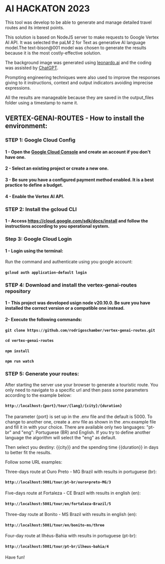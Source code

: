 # AI HACKATON 2023

This tool was develop to be able to generate and manage detailed travel routes and its interest points.

This solution is based on NodeJS server to make requests to Google Vertex AI API. It was selected the paLM 2 for Text as generative AI language model.The text-bison@001 model was chosen to generate the results because it is the most costly-effective solution.

The background image was generated using [leonardo.ai](https://leonardo.ai) and the coding was assisted by [ChatGPT](https://chat.openai.com).

Prompting engineering techniques were also used to improve the responses giving to it instructions, context and output indicators avoiding imprecise expressions.

All the results are manageable because they are saved in the output_files folder using a timestamp to name it.

## VERTEX-GENAI-ROUTES - How to install the environment:

### STEP 1: Google Cloud Config

#### 1 - Open the [Google Cloud Console](https://console.cloud.google.com) and create an account if you don't have one.
#### 2 - Select an existing project or create a new one.
#### 3 - Be sure you have a configured payment method enabled. It is a best practice to define a budget.
#### 4 - Enable the Vertex AI API.

### STEP 2: Install the gcloud CLI

#### 1 - Access https://cloud.google.com/sdk/docs/install and follow the instructions according to you operational system.

### Step 3: Google Cloud Login

#### 1 - Login using the terminal:

Run the command and authenticate using you google account:

#### `gcloud auth application-default login`

### STEP 4: Download and install the vertex-genai-routes repository

#### 1 - This project was developed usign node v20.10.0. Be sure you have installed the correct version or a compatible one instead.

#### 2- Execute the following commands:

#### `git clone https://github.com/rodrigoschamber/vertex-genai-routes.git`

#### `cd vertex-genai-routes`

#### `npm install`

#### `npm run watch`

### STEP 5: Generate your routes:

After starting the server use your browser to generate a touristic route. You only need to navigate to a specific url and then pass some parameters according to the example below:

#### `http://localhost:{port}/tour/{lang}/{city}/{duration}`

The parameter {port} is set up in the .env file and the default is 5000. To change to another one, create a .env file as shown in the .env.example file and fill it in with your choice. There are available only two languages: "pt-br" and "eng": Portuguese (BR) and English. If you try to define another language the algorithm will select the "eng" as default.

Then select you destiny: {{city}} and the spending time {{duration}} in days to better fit the results.

Follow some URL examples:

Three-days route at Ouro Preto - MG Brazil with results in portuguese (br):

#### `http://localhost:5001/tour/pt-br/ouro+preto-MG/3`


Five-days route at Fortaleza - CE Brazil with results in english (en):

#### `http://localhost:5001/tour/en/fortaleza-Brazil/5`

Three-day route at Bonito - MS Brazil with results in english (en):

#### `http://localhost:5001/tour/en/bonito-ms/three`

Four-day route at Ilhéus-Bahia with results in portuguese (pt-br):

#### `http://localhost:5001/tour/pt-br/ilheus-bahia/4`

Have fun!